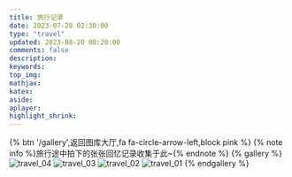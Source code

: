 ```yaml
---
title: 旅行记录
date: 2023-07-28 02:30:00
type: "travel"
updated: 2023-08-20 00:20:00
comments: false
description:
keywords:
top_img:
mathjax:
katex:
aside:
aplayer:
highlight_shrink:
---
```


{% btn '/gallery',返回图库大厅,fa fa-circle-arrow-left,block pink %}
{% note info %}旅行途中拍下的张张回忆记录收集于此~{% endnote %}
{% gallery %}
![travel_04](/img/travel/travel_04.webp)
![travel_03](/img/travel/travel_03.webp)
![travel_02](/img/travel/travel_02.webp)
![travel_01](/img/travel/travel_01.webp)
{% endgallery %}
